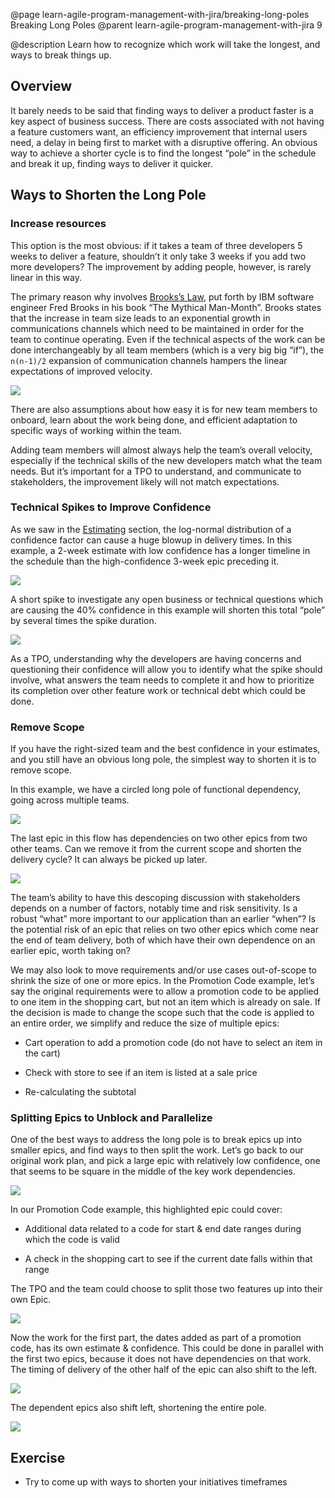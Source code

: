 @page learn-agile-program-management-with-jira/breaking-long-poles Breaking Long Poles
@parent learn-agile-program-management-with-jira 9

@description Learn how to recognize which work will take the longest, and ways to break things up.


Overview
--------

It barely needs to be said that finding ways to deliver a product faster is a key aspect of business success. There are costs associated with not having a feature customers want, an efficiency improvement that internal users need, a delay in being first to market with a disruptive offering. An obvious way to achieve a shorter cycle is to find the longest “pole” in the schedule and break it up, finding ways to deliver it quicker.

Ways to Shorten the Long Pole
-----------------------------

### Increase resources

This option is the most obvious: if it takes a team of three developers 5 weeks to deliver a feature, shouldn’t it only take 3 weeks if you add two more developers? The improvement by adding people, however, is rarely linear in this way.

The primary reason why involves [Brooks’s Law](https://effectiviology.com/brooks-law/), put forth by IBM software engineer Fred Brooks in his book “The Mythical Man-Month”. Brooks states that the increase in team size leads to an exponential growth in communications channels which need to be maintained in order for the team to continue operating. Even if the technical aspects of the work can be done interchangeably by all team members (which is a very big big “if”), the `n(n-1)/2` expansion of communication channels hampers the linear expectations of improved velocity.

<img src="../static/img/program-management-with-jira/long-poles/handshakes.png" class="content-400-800-shadow"/>

There are also assumptions about how easy it is for new team members to onboard, learn about the work being done, and efficient adaptation to specific ways of working within the team.

Adding team members will almost always help the team’s overall velocity, especially if the technical skills of the new developers match what the team needs. But it’s important for a TPO to understand, and communicate to stakeholders, the improvement likely will not match expectations.

### Technical Spikes to Improve Confidence

As we saw in the [Estimating](https://bitovi.atlassian.net/wiki/spaces/PM/pages/350486657/Estimating) section, the log-normal distribution of a confidence factor can cause a huge blowup in delivery times. In this example, a 2-week estimate with low confidence has a longer timeline in the schedule than the high-confidence 3-week epic preceding it.

<img src="../static/img/program-management-with-jira/long-poles/estimate-and-confidence.png" class="content-400-800-shadow"/>


A short spike to investigate any open business or technical questions which are causing the 40% confidence in this example will shorten this total “pole” by several times the spike duration.

<img src="../static/img/program-management-with-jira/long-poles/spike.png" class="content-400-800-shadow"/>

As a TPO, understanding why the developers are having concerns and questioning their confidence will allow you to identify what the spike should involve, what answers the team needs to complete it and how to prioritize its completion over other feature work or technical debt which could be done.

### Remove Scope

If you have the right-sized team and the best confidence in your estimates, and you still have an obvious long pole, the simplest way to shorten it is to remove scope.

In this example, we have a circled long pole of functional dependency, going across multiple teams.

<img src="../static/img/program-management-with-jira/long-poles/long-pole.png" class="content-400-800-shadow"/>

The last epic in this flow has dependencies on two other epics from two other teams. Can we remove it from the current scope and shorten the delivery cycle? It can always be picked up later.

<img src="../static/img/program-management-with-jira/long-poles/shortened-long-pole.png" class="content-400-800-shadow"/>

The team’s ability to have this descoping discussion with stakeholders depends on a number of factors, notably time and risk sensitivity. Is a robust “what” more important to our application than an earlier “when”? Is the potential risk of an epic that relies on two other epics which come near the end of team delivery, both of which have their own dependence on an earlier epic, worth taking on?

We may also look to move requirements and/or use cases out-of-scope to shrink the size of one or more epics. In the Promotion Code example, let’s say the original requirements were to allow a promotion code to be applied to one item in the shopping cart, but not an item which is already on sale. If the decision is made to change the scope such that the code is applied to an entire order, we simplify and reduce the size of multiple epics:

*   Cart operation to add a promotion code (do not have to select an item in the cart)
    
*   Check with store to see if an item is listed at a sale price
    
*   Re-calculating the subtotal
    

### Splitting Epics to Unblock and Parallelize

One of the best ways to address the long pole is to break epics up into smaller epics, and find ways to then split the work. Let’s go back to our original work plan, and pick a large epic with relatively low confidence, one that seems to be square in the middle of the key work dependencies.

<img src="../static/img/program-management-with-jira/long-poles/identify-long-pole.png" class="content-400-800-shadow"/>


In our Promotion Code example, this highlighted epic could cover:

*   Additional data related to a code for start & end date ranges during which the code is valid
    
*   A check in the shopping cart to see if the current date falls within that range
    

The TPO and the team could choose to split those two features up into their own Epic.

<img src="../static/img/program-management-with-jira/long-poles/split-long-pole.png" class="content-400-800-shadow"/>

Now the work for the first part, the dates added as part of a promotion code, has its own estimate & confidence. This could be done in parallel with the first two epics, because it does not have dependencies on that work. The timing of delivery of the other half of the epic can also shift to the left.

<img src="../static/img/program-management-with-jira/long-poles/adjusted-after-split.png" class="content-400-800-shadow"/>

The dependent epics also shift left, shortening the entire pole.

<img src="../static/img/program-management-with-jira/long-poles/shortened-timing.png" class="content-400-800-shadow"/>

Exercise
--------

*   Try to come up with ways to shorten your initiatives timeframes
